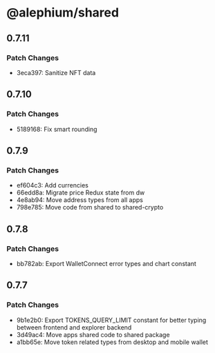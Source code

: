 # @alephium/shared

## 0.7.11

### Patch Changes

- 3eca397: Sanitize NFT data

## 0.7.10

### Patch Changes

- 5189168: Fix smart rounding

## 0.7.9

### Patch Changes

- ef604c3: Add currencies
- 66edd8a: Migrate price Redux state from dw
- 4e8ab94: Move address types from all apps
- 798e785: Move code from shared to shared-crypto

## 0.7.8

### Patch Changes

- bb782ab: Export WalletConnect error types and chart constant

## 0.7.7

### Patch Changes

- 9b1e2b0: Export TOKENS_QUERY_LIMIT constant for better typing between frontend and explorer backend
- 3d49ac4: Move apps shared code to shared package
- a1bb65e: Move token related types from desktop and mobile wallet
